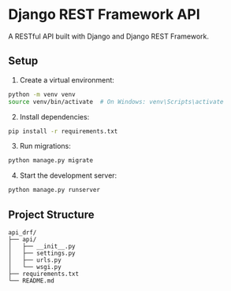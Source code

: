 # Django REST Framework API

A RESTful API built with Django and Django REST Framework.

## Setup

1. Create a virtual environment:
```bash
python -m venv venv
source venv/bin/activate  # On Windows: venv\Scripts\activate
```

2. Install dependencies:
```bash
pip install -r requirements.txt
```

3. Run migrations:
```bash
python manage.py migrate
```

4. Start the development server:
```bash
python manage.py runserver
```

## Project Structure
```
api_drf/
├── api/
│   ├── __init__.py
│   ├── settings.py
│   ├── urls.py
│   └── wsgi.py
├── requirements.txt
└── README.md
```
